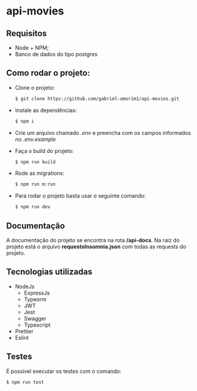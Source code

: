# api-movies

## Requisitos

-   Node + NPM;
-   Banco de dados do tipo postgres

## Como rodar o projeto:

-   Clone o projeto:

    ```bash
    $ git clone https://github.com/gabriel-amorim1/api-movies.git
    ```

-   Instale as dependências:

    ```bash
    $ npm i
    ```

-   Crie um arquivo chamado _.env_ e preencha com os campos informados no _.env.example_

-   Faça o build do projeto:

    ```bash
    $ npm run build
    ```

-   Rode as migrations:

    ```bash
    $ npm run m:run
    ```

-   Para rodar o projeto basta usar o seguinte comando:
    ```bash
    $ npm run dev
    ```

## Documentação

A documentação do projeto se encontra na rota **/api-docs**. Na raiz do projeto está o arquivo **requestsInsomnia.json** com todas as requests do projeto.

## Tecnologias utilizadas

-   NodeJs
    -   ExpressJs
    -   Typeorm
    -   JWT
    -   Jest
    -   Swagger
    -   Typescript
-   Prettier
-   Eslint

## Testes

É possível executar os testes com o comando:

```bash
$ npm run test
```

